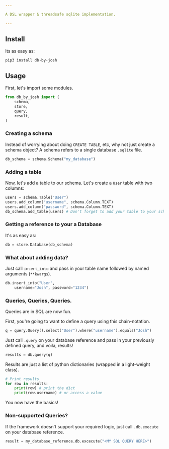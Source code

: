 ```yaml
---

A DSL wrapper & threadsafe sqlite implementation.

---
```


## Install

Its as easy as:

`pip3 install db-by-josh`

## Usage

First, let's import some modules.

```python
from db_by_josh import (
    schema,
    store,    
    query,
    result,    
)
```

### Creating a schema

Instead of worrying about doing `CREATE TABLE`, etc, why not just create a schema object? A schema refers to a single database `.sqlite` file.

```python
db_schema = schema.Schema("my_database")
```

### Adding a table

Now, let's add a table to our schema. Let's create a `User` table with two columns:

```python
users = schema.Table("User")
users.add_column("username", schema.Column.TEXT)
users.add_column("password", schema.Column.TEXT)
db_schema.add_table(users) # Don't forget to add your table to your schema
```

### Getting a reference to your a Database

It's as easy as:

```python
db = store.Database(db_schema)
```

### What about adding data?

Just call `insert_into` and pass in your table name followed by named arguments (`**kwargs`).

```python
db.insert_into("User", 
    username="Josh", password="1234")
```

### Queries, Queries, Queries.

Queries are in SQL are now fun.

First, you're going to want to define a query using this chain-notation.

```python
q = query.Query().select("User").where("username").equals("Josh")
```

Just call `.query` on your database reference and pass in your previously defined query, and voila, results!

```python
results = db.query(q)
```

Results are just a list of python dictionaries (wrapped in a light-weight class). 

```python
# Print results
for row in results:
    print(row) # print the dict
    print(row.username) # or access a value
```

You now have the basics!


### Non-supported Queries?

If the framework doesn't support your required logic, just call `.db.execute` on your database reference.

```python
result = my_database_reference.db.excecute("<MY SQL QUERY HERE>")
```


